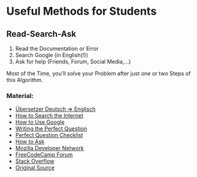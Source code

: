 # Useful Methods for Students

## Read-Search-Ask

1.  Read the Documentation or Error
1.  Search Google (in English(!))
1.  Ask for help (Friends, Forum, Social Media,...)

Most of the Time, you’ll solve your Problem after just one or two Steps of this Algorithm.

### Material:

- [Übersetzer Deutsch => Englisch](https://www.deepl.com/translator)
- [How to Search the Internet](http://mediasmarts.ca/tipsheet/how-search-internet-effectively)
- [How to Use Google](https://www.lifehack.org/articles/technology/20-tips-use-google-search-efficiently.html)
- [Writing the Perfect Question](https://codeblog.jonskeet.uk/2010/08/29/writing-the-perfect-question/)
- [Perfect Question Checklist](https://codeblog.jonskeet.uk/2012/11/24/stack-overflow-question-checklist/)
- [How to Ask](https://stackoverflow.com/help/how-to-ask)
- [Mozilla Developer Network](https://developer.mozilla.org/en-US/)
- [FreeCodeCamp Forum](https://forum.freecodecamp.org/)
- [Stack Overflow](https://stackoverflow.com/)
- [Original Source](https://forum.freecodecamp.org/t/how-to-get-help-when-you-are-stuck/)

